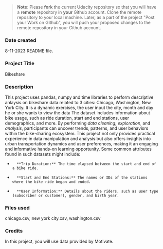 >**Note**: Please **fork** the current Udacity repository so that you will have a **remote** repository in **your** Github account. Clone the remote repository to your local machine. Later, as a part of the project "Post your Work on Github", you will push your proposed changes to the remote repository in your Github account.

### Date created
8-11-2023 README file.

### Project Title
Bikeshare

### Description
This project uses pandas, numpy  and time libraries to perform descriptive anlaysis on bikeshare data related to 3 cities: Chicago, Washington, New York City. It is a dynamic exercises, the user input the city, month and day he or she wants to view the data
The dataset includes information about bike usage, such as ride duration, start and end stations, user demographics, and more. By performing _data cleaning_, _exploration_, and _analysis_, participants can uncover trends, patterns, and user behaviors within the bike-sharing ecosystem. This project not only provides practical experience in data manipulation and analysis but also offers insights into urban transportation dynamics and user preferences, making it an engaging and informative hands-on learning opportunity.
Some common attributes found in such datasets might include:
*		**Trip Duration:** The time elapsed between the start and end of a bike ride.
*		**Start and End Stations:** The names or IDs of the stations where the bike ride began and ended.
*		**User Information:** Details about the riders, such as user type (subscriber or customer), gender, and birth year.

### Files used
chicago.csv, new york city.csv, washington.csv

### Credits
In this project, you will use data provided by Motivate.
